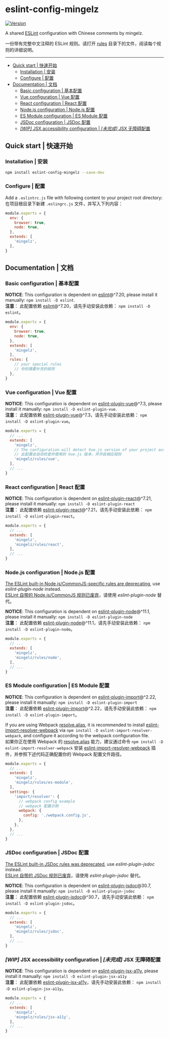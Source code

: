 # eslint-config-mingelz

[![Version](https://img.shields.io/npm/v/eslint-config-mingelz.svg?style=flat)](https://www.npmjs.com/package/eslint-config-mingelz)

A shared [ESLint](https://eslint.org) configuration with Chinese comments by mingelz.

一份带有完整中文注释的 ESLint 规则。请打开 [rules](./rules) 目录下的文件，阅读每个规则的详细说明。

---

* [Quick start | 快速开始](#quick-start)
  * [Installation | 安装](#installation)
  * [Configure | 配置](#configure)
* [Documentation | 文档](#documentation)
  * [Basic configuration | 基本配置](#basic-configuration)
  * [Vue configuration | Vue 配置](#vue-configuration)
  * [React configuration | React 配置](#react-configuration)
  * [Node.js configuration | Node.js 配置](#nodejs-configuration)
  * [ES Module configuration | ES Module 配置](#es-module-configuration)
  * [JSDoc configuration | JSDoc 配置](#jsdoc-configuration)
  * [*[WIP]* JSX accessibility configuration | *[未完成]* JSX 无障碍配置](#wip-jsx-accessibility-configuration)

## Quick start | 快速开始

### Installation | 安装

```sh
npm install eslint-config-mingelz --save-dev
```

### Configure | 配置

Add a `.eslintrc.js` file with following content to your project root directory: <br>
在项目根目录下新建 `.eslingrc.js` 文件，并写入下列内容：

```js
module.exports = {
  env: {
    browser: true,
    node: true,
  },
  extends: [
    'mingelz',
  ],
}
```

## Documentation | 文档

### Basic configuration | 基本配置

**NOTICE**:
This configuration is dependent on [eslint](https://eslint.org)@^7.20,
please install it manually: `npm install -D eslint`. <br>
**注意**：
此配置依赖 [eslint](https://eslint.org)@^7.20，请先手动安装此依赖： `npm install -D eslint`。

```js
module.exports = {
  env: {
    browser: true,
    node: true,
  },
  extends: [
    'mingelz',
  ],
  rules: {
    // your special rules
    // 你的需要补充的规则
  },
}
```

### Vue configuration | Vue 配置

**NOTICE**:
This configuration is dependent on [eslint-plugin-vue](https://github.com/vuejs/eslint-plugin-vue)@^7.3,
please install it manually: `npm install -D eslint-plugin-vue`. <br>
**注意**：
此配置依赖 [eslint-plugin-vue](https://github.com/vuejs/eslint-plugin-vue)@^7.3，请先手动安装此依赖： `npm install -D eslint-plugin-vue`。

```js
module.exports = {
  // ...
  extends: [
    'mingelz',
    // The configuration will detect Vue.js version of your project automatic.
    // 此配置会自动检查你使用的 Vue.js 版本，并开启相应规则
    'mingelz/rules/vue',
  ],
  // ...
}
```

### React configuration | React 配置

**NOTICE**:
This configuration is dependent on [eslint-plugin-react](https://github.com/yannickcr/eslint-plugin-react)@^7.21,
please install it manually: `npm install -D eslint-plugin-react` <br>
**注意**：
此配置依赖 [eslint-plugin-react](https://github.com/yannickcr/eslint-plugin-react)@^7.21，请先手动安装此依赖： `npm install -D eslint-plugin-react`。

```js
module.exports = {
  // ...
  extends: [
    'mingelz',
    'mingelz/rules/react',
  ],
  // ...
}
```

### Node.js configuration | Node.js 配置

[The ESLint built-in Node.js/CommonJS-specific rules are deprecating](https://eslint.org/blog/2020/02/whats-coming-in-eslint-7.0.0#deprecating-node-js-commonjs-specific-rules), use *eslint-plugin-node* instead. <br>
[ESLint 自带的 Node.js/CommonJS 规则已废弃](https://eslint.org/blog/2020/02/whats-coming-in-eslint-7.0.0#deprecating-node-js-commonjs-specific-rules)，请使用 *eslint-plugin-node* 替代。

**NOTICE**:
This configuration is dependent on [eslint-plugin-node](https://github.com/mysticatea/eslint-plugin-node)@^11.1,
please install it manually: `npm install -D eslint-plugin-node` <br>
**注意**：
此配置依赖 [eslint-plugin-node](https://github.com/mysticatea/eslint-plugin-node)@^11.1，请先手动安装此依赖： `npm install -D eslint-plugin-node`。

```js
module.exports = {
  // ...
  extends: [
    'mingelz',
    'mingelz/rules/node',
  ],
  // ...
}
```

### ES Module configuration | ES Module 配置

**NOTICE**:
This configuration is dependent on [eslint-plugin-import](https://github.com/benmosher/eslint-plugin-import)@^2.22,
please install it manually: `npm install -D eslint-plugin-import` <br>
**注意**：
此配置依赖 [eslint-plugin-import](https://github.com/benmosher/eslint-plugin-import)@^2.22，请先手动安装此依赖： `npm install -D eslint-plugin-import`。

If you are using Webpack [resolve.alias](https://webpack.js.org/configuration/resolve/#resolvealias),
it is recommended to install [eslint-import-resolver-webpack](https://www.npmjs.com/package/eslint-import-resolver-webpack) via `npm install -D eslint-import-resolver-webpack`,
and configure it according to the webpack configuration file. <br>
如果你正在使用 Webpack 的 [resolve.alias](https://webpack.js.org/configuration/resolve/#resolvealias) 能力，建议通过命令 `npm install -D eslint-import-resolver-webpack` 安装 [eslint-import-resolver-webpack](https://www.npmjs.com/package/eslint-import-resolver-webpack) 插件，并参照下述代码正确配置你的 Webpack 配置文件路径。

```js
module.exports = {
  // ...
  extends: [
    'mingelz',
    'mingelz/rules/es-module',
  ],
  settings: {
    'import/resolver': {
      // webpack config example
      // webpack 配置示例
      webpack: {
        config: './webpack.config.js',
      },
    },
  },
  // ...
}
```

### JSDoc configuration | JSDoc 配置

[The ESLint built-in JSDoc rules was deprecated](https://eslint.org/blog/2018/11/jsdoc-end-of-life), use *eslint-plugin-jsdoc* instead.<br>
[ESLint 自带的 JSDoc 规则已废弃](https://eslint.org/blog/2018/11/jsdoc-end-of-life)，请使用 *eslint-plugin-jsdoc* 替代。

**NOTICE**:
This configuration is dependent on [eslint-plugin-jsdoc](https://github.com/gajus/eslint-plugin-jsdoc)@30.7,
please install it manually: `npm install -D eslint-plugin-jsdoc`<br>
**注意**：
此配置依赖 [eslint-plugin-jsdoc](https://github.com/gajus/eslint-plugin-jsdoc)@^30.7，请先手动安装此依赖： `npm install -D eslint-plugin-jsdoc`。

```js
module.exports = {
  // ...
  extends: [
    'mingelz',
    'mingelz/rules/jsdoc',
  ],
  // ...
}
```

### *[WIP]* JSX accessibility configuration | *[未完成]* JSX 无障碍配置

**NOTICE**:
This configuration is dependent on [eslint-plugin-jsx-a11y](https://github.com/evcohen/eslint-plugin-jsx-a11y),
please install it manually: `npm install -D eslint-plugin-jsx-a11y`<br>
**注意**：
此配置依赖 [eslint-plugin-jsx-a11y](https://github.com/evcohen/eslint-plugin-jsx-a11y)，请先手动安装此依赖： `npm install -D eslint-plugin-jsx-a11y`。

```js
module.exports = {
  // ...
  extends: [
    'mingelz',
    'mingelz/rules/jsx-a11y',
  ],
  // ...
}
```
